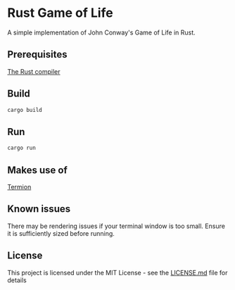 # Rust Game of Life

A simple implementation of John Conway's Game of Life in Rust.

## Prerequisites

[The Rust compiler](https://github.com/rust-lang/rust)

## Build

```bash
cargo build
```

## Run

```bash
cargo run
```

## Makes use of

[Termion](https://github.com/redox-os/termion)

## Known issues

There may be rendering issues if your terminal window is too small. Ensure it is sufficiently sized before running.

## License

This project is licensed under the MIT License - see the [LICENSE.md](LICENSE.md) file for details
